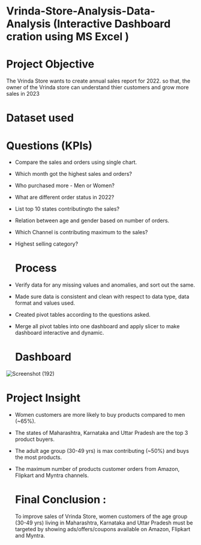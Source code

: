 # Vrinda-Store-Analysis-Data-Analysis (Interactive Dashboard cration using MS Excel )

# Project Objective

The Vrinda Store wants to create annual sales report for 2022. so that, the owner of the Vrinda store can understand thier customers and grow more sales in 2023

# Dataset used


# Questions (KPIs)

- Compare the sales and orders using single chart.
- Which month got the highest sales and orders?
- Who purchased more - Men or Women?
- What are different order status in 2022?
- List top 10 states contributingto the sales?
- Relation between age and gender based on number of orders.
- Which Channel is contributing maximum to the sales?
- Highest selling category?

  # Process

- Verify data for any missing values and anomalies, and sort out the same.
- Made sure data is consistent and clean with respect to data type, data format and values used.
- Created pivot tables according to the questions asked.
- Merge all pivot tables into one dashboard and apply slicer to make dashboard interactive and dynamic.

  # Dashboard

![Screenshot (192)](https://github.com/Mohitsachdev1507/Vrinda-Store-Analysis-PowerBI/assets/124619208/3b19e12e-f8e3-4a97-999a-a7260b9e4903)

# Project Insight

- Women customers are more likely to buy products compared to men (~65%).
- The states of Maharashtra, Karnataka and Uttar Pradesh are the top 3 product buyers.
- The adult age group (30-49 yrs) is max contributing (~50%) and buys the most products.
- The maximum number of products customer orders from Amazon, Flipkart and Myntra channels.

  # Final Conclusion :

  To improve sales of Vrinda Store, women customers of the age group (30-49 yrs) living in Maharashtra, Karnataka and Uttar Pradesh must be targeted by showing ads/offers/coupons available on Amazon, Flipkart and Myntra.
